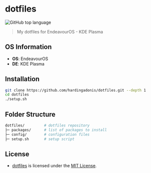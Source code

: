 # dotfiles

![GitHub top language](https://img.shields.io/github/languages/top/hardingadonis/dotfiles)

> My dotfiles for EndeavourOS - KDE Plasma

## OS Information

- **OS**: EndeavourOS
- **DE**: KDE Plasma

## Installation

```bash
git clone https://github.com/hardingadonis/dotfiles.git --depth 1
cd dotfiles
./setup.sh
```

## Folder Structure

```bash
dotfiles/         # dotfiles repository
├─ packages/      # list of packages to install
├─ config/        # configuration files
├─ setup.sh       # setup script
```

## License

- [dotfiles](https://github.com/hardingadonis/dotfiles) is licensed under the [MIT License](LICENSE).
